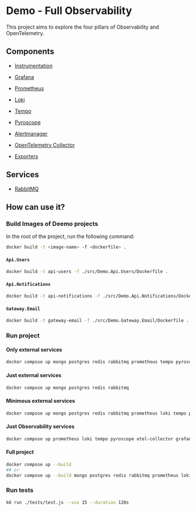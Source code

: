 # Demo - Full Observability

This project aims to explore the four pillars of Observability and OpenTelemetry.


## Components
* [Instrumentation](./docs/Components.Instrumentation.md)

* [Grafana](./docs/Components.Grafana.md)
* [Prometheus](./docs/Components.Prometheus.md)
* [Loki](./docs/Components.Loki.md)
* [Tempo](./docs/Components.Tempo.md)
* [Pyroscope](./docs/Components.Pyroscope.md)
* [Alertmanager](./docs/Components.Alertmanager.md)
* [OpenTelemetry Collector](./docs/Components.OpenTelemetryCollector.md)

* [Exporters](./docs/Components.Exporters.md)



## Services
* [RabbitMQ](./docs/Services.RabbitMQ.md)



## How can use it?


### Build Images of Deemo projects

In the root of the project, run the following command:

```bash
docker build -t <image-name> -f <dockerfile> .
```

#### `Api.Users`

```bash
docker build -t api-users -f ./src/Demo.Api.Users/Dockerfile .
```


#### `Api.Notifications`

```bash
docker build -t api-notifications -f ./src/Demo.Api.Notifications/Dockerfile .
```

#### `Gateway.Email`

```bash
docker build -t gateway-email -f ./src/Demo.Gateway.Email/Dockerfile .
```




### Run project

#### Only external services

```bash
docker compose up mongo postgres redis rabbitmq prometheus tempo pyroscope postgres-exporter grafana pgadmin mongo-express redis-insight mailpit
```


#### Just external services

```bash
docker compose up mongo postgres redis rabbitmq
```

#### Minimous external services

```bash
docker compose up mongo postgres redis rabbitmq prometheus loki tempo pyroscope otel-collector
```

#### Just Observability services

```bash
docker compose up prometheus loki tempo pyroscope otel-collector grafana
```

#### Full project

```bash
docker compose up --build
## or
docker compose up --build mongo postgres redis rabbitmq prometheus loki tempo pyroscope postgres-exporter otel-collector grafana pgadmin mongo-express redis-insight mailpit api-users api-notifications gateway-email gateway-sms
```



### Run tests

```bash
k6 run ./tests/test.js --vus 15 --duration 120s
```
